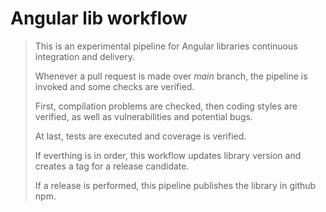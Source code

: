 # Angular lib workflow

> This is an experimental pipeline for Angular libraries continuous integration and delivery.
>
> Whenever a pull request is made over *main* branch, the pipeline is invoked and some checks are verified.
>
> First, compilation problems are checked, then coding styles are verified, as well as vulnerabilities and potential bugs.
>
> At last, tests are executed and coverage is verified.
>
> If everthing is in order, this workflow updates library version and creates a tag for a release candidate.
>
> If a release is performed, this pipeline publishes the library in github npm.

